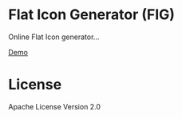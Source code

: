 Flat Icon Generator (FIG)
===

Online Flat Icon generator...

[Demo](http://fig.decodingweb.com)


License
===
Apache License Version 2.0

